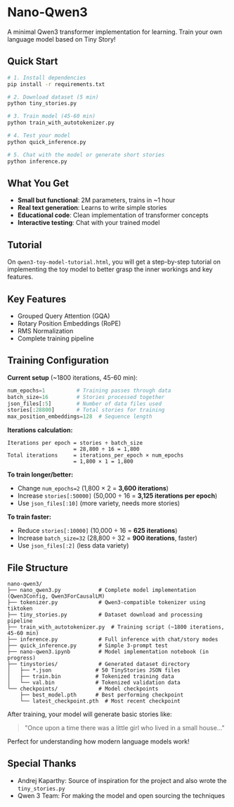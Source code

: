 # Nano-Qwen3

A minimal Qwen3 transformer implementation for learning. Train your own language model based on Tiny Story!

## Quick Start

```bash
# 1. Install dependencies
pip install -r requirements.txt

# 2. Download dataset (5 min)
python tiny_stories.py

# 3. Train model (45-60 min)
python train_with_autotokenizer.py

# 4. Test your model
python quick_inference.py

# 5. Chat with the model or generate short stories
python inference.py
```

## What You Get

- **Small but functional**: 2M parameters, trains in ~1 hour
- **Real text generation**: Learns to write simple stories
- **Educational code**: Clean implementation of transformer concepts
- **Interactive testing**: Chat with your trained model

## Tutorial

On `qwen3-toy-model-tutorial.html`, you will get a step-by-step tutorial on implementing the toy model
to better grasp the inner workings and key features.


## Key Features

- Grouped Query Attention (GQA) 
- Rotary Position Embeddings (RoPE)
- RMS Normalization
- Complete training pipeline

## Training Configuration

**Current setup** (~1800 iterations, 45-60 min):
```python
num_epochs=1          # Training passes through data
batch_size=16         # Stories processed together
json_files[:5]        # Number of data files used
stories[:28800]       # Total stories for training
max_position_embeddings=128  # Sequence length
```

**Iterations calculation:**
```
Iterations per epoch = stories ÷ batch_size
                     = 28,800 ÷ 16 = 1,800
Total iterations     = iterations_per_epoch × num_epochs
                     = 1,800 × 1 = 1,800
```

**To train longer/better:**
- Change `num_epochs=2` (1,800 × 2 = **3,600 iterations**)
- Increase `stories[:50000]` (50,000 ÷ 16 = **3,125 iterations per epoch**)
- Use `json_files[:10]` (more variety, needs more stories)

**To train faster:**
- Reduce `stories[:10000]` (10,000 ÷ 16 = **625 iterations**)
- Increase `batch_size=32` (28,800 ÷ 32 = **900 iterations**, faster)
- Use `json_files[:2]` (less data variety)

## File Structure

```
nano-qwen3/
├── nano_qwen3.py            # Complete model implementation (Qwen3Config, Qwen3ForCausalLM) 
├── tokenizer.py             # Qwen3-compatible tokenizer using tiktoken
├── tiny_stories.py          # Dataset download and processing pipeline
├── train_with_autotokenizer.py  # Training script (~1800 iterations, 45-60 min)
├── inference.py             # Full inference with chat/story modes
├── quick_inference.py       # Simple 3-prompt test
├── nano-qwen3.ipynb         # Model implementation notebook (in progress)
├── tinystories/             # Generated dataset directory
│   ├── *.json              # 50 TinyStories JSON files
│   ├── train.bin           # Tokenized training data
│   └── val.bin             # Tokenized validation data
└── checkpoints/             # Model checkpoints
    ├── best_model.pth      # Best performing checkpoint
    └── latest_checkpoint.pth  # Most recent checkpoint
```

After training, your model will generate basic stories like:
> "Once upon a time there was a little girl who lived in a small house..."

Perfect for understanding how modern language models work!


## Special Thanks
- Andrej Kaparthy: Source of inspiration for the project and also wrote the `tiny_stories.py`
- Qwen 3 Team: For making the model and open sourcing the techniques
